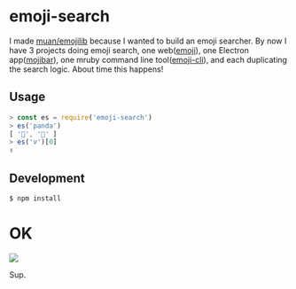 # emoji-search

I made [muan/emojilib](https://github.com/muan/emojilib) because I wanted to build an emoji searcher. By now I have 3 projects doing emoji search, one web([emoji](http://emoji.muan.co)), one Electron app([mojibar](https://github.com/muan/mojibar)), one mruby command line tool([emoji-cli](https:/github.com/muan/emoji-cli)), and each duplicating the search logic. About time this happens!

## Usage

```javascript
> const es = require('emoji-search')
> es('panda')
[ '🐼', '🎍' ]
> es('v')[0]
✌️
```

## Development

```
$ npm install
```

# OK

![](https://cl.ly/2e011s2B3m1E/Image%202016-09-17%20at%2010.44.25%20AM.gif)

Sup.
